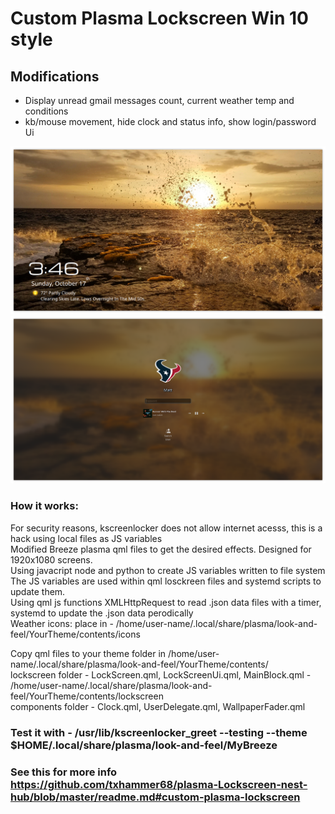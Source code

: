 # Custom Plasma Lockscreen Win 10 style

## Modifications
* Display unread gmail messages count, current weather temp and conditions
* kb/mouse movement, hide clock and status info, show login/password Ui


![Plasma Lockscreen](Screenshot_20211017_154639.png)
![Plasma Lockscreen](Screenshot_20211017_154629.png)

### How it works:
For security reasons, kscreenlocker does not allow internet acesss, 
this is a hack using local files as JS variables <br/>
Modified Breeze plasma qml files to get the desired effects. Designed for 1920x1080 screens. <br/>
Using javacript node and python to create JS variables written to file system <br/>
The JS variables are used within qml losckreen files and systemd scripts to update them. <br/>
Using qml js functions XMLHttpRequest to read .json data files with a timer, systemd to update the .json data perodically <br/>
Weather icons: place in -  /home/user-name/.local/share/plasma/look-and-feel/YourTheme/contents/icons <br/>

Copy qml files to your theme folder in /home/user-name/.local/share/plasma/look-and-feel/YourTheme/contents/ <br/>
   lockscreen folder  - LockScreen.qml, LockScreenUi.qml, MainBlock.qml - /home/user-name/.local/share/plasma/look-and-feel/YourTheme/contents/lockscreen <br/>
   components folder - Clock.qml, UserDelegate.qml, WallpaperFader.qml <br/>
   
### Test it with -  /usr/lib/kscreenlocker_greet --testing --theme $HOME/.local/share/plasma/look-and-feel/MyBreeze

### See this for more info https://github.com/txhammer68/plasma-Lockscreen-nest-hub/blob/master/readme.md#custom-plasma-lockscreen
